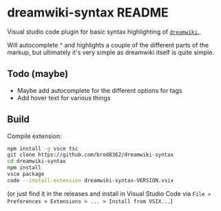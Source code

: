 # dreamwiki-syntax README

Visual studio code plugin for basic syntax highlighting of  [`dreamwiki`.](https://github.com/free-ghz/dreamwiki).

Will autocomplete ^ and highlights a couple of the different parts of the markup, but ultimately it's very simple as dreamwiki itself is quite simple.

## Todo (maybe)
- Maybe add autocomplete for the different options for tags
- Add hover text for various things

## Build
Compile extension:
```bash
npm install -g vsce tsc
git clone https://github.com/brod8362/dreamwiki-syntax
cd dreamwiki-syntax
npm install
vsce package
code --install-extension dreamwiki-syntax-VERSION.vsix
```
(or just find it in the releases and install in Visual Studio Code via `File > Preferences > Extensions > ... > Install from VSIX...`)